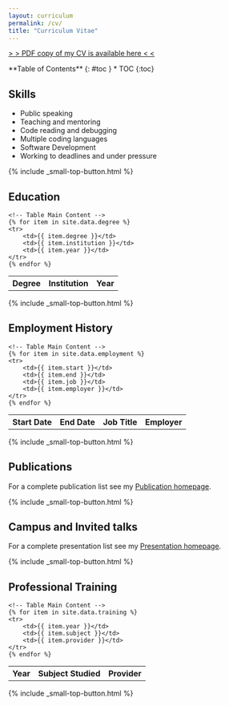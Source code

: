 ```yaml
---
layout: curriculum
permalink: /cv/
title: "Curriculum Vitae"
---
```


<!-- Some content of this page is automatically generated using entries from files in the "_data" folder
-->

<!-- To change the talble layout go to "_sass/_09_elements.scss 
     under the /* Fancy table style */ header  (#fancytable css class)
-->

<a class="radius button" href="{{ site.url }}{{ site.baseurl }}/documents/cv/GR-Bezerra_CV.pdf"> > > PDF copy of my CV is available here < < </a>

<div class="panel radius" markdown="1">
**Table of Contents**
{: #toc }
*  TOC
{:toc}
</div>

## Skills

* Public speaking
* Teaching and mentoring
* Code reading and debugging
* Multiple coding languages
* Software Development
* Working to deadlines and under pressure

{% include _small-top-button.html %}

## Education

<!-- Automatically imports items from file _data/degree.yml -->
<table id="fancytable">
    <!-- Table Header -->
    <tr>
        <th>Degree</th>
        <th>Institution</th>
        <th>Year</th>
    </tr>

    <!-- Table Main Content -->
    {% for item in site.data.degree %}
    <tr>
        <td>{{ item.degree }}</td>
        <td>{{ item.institution }}</td>
        <td>{{ item.year }}</td>
    </tr>
    {% endfor %}
</table>

{% include _small-top-button.html %}

## Employment History

<!-- Automatically imports items from file _data/employment.yml -->
<table id="fancytable">
    <!-- Table Header -->
    <tr>
        <th>Start Date</th>
        <th>End Date</th>
        <th>Job Title</th>
        <th>Employer</th>
    </tr>

    <!-- Table Main Content -->
    {% for item in site.data.employment %}
    <tr>
        <td>{{ item.start }}</td>
        <td>{{ item.end }}</td>
        <td>{{ item.job }}</td>
        <td>{{ item.employer }}</td>
    </tr>
    {% endfor %}
</table>

{% include _small-top-button.html %}

## Publications

For a complete publication list see my [Publication homepage](publications.md).

{% include _small-top-button.html %}

## Campus and Invited talks

For a complete presentation list see my [Presentation homepage](presentations.md).

{% include _small-top-button.html %}

## Professional Training

<!-- Automatically imports items from file _data/training.yml -->
<table id="fancytable">
    <!-- Table Header -->
    <tr>
        <th>Year</th>
        <th>Subject Studied</th>
        <th>Provider</th>
    </tr>

    <!-- Table Main Content -->
    {% for item in site.data.training %}
    <tr>
        <td>{{ item.year }}</td>
        <td>{{ item.subject }}</td>
        <td>{{ item.provider }}</td>
    </tr>
    {% endfor %}
</table>

{% include _small-top-button.html %}
